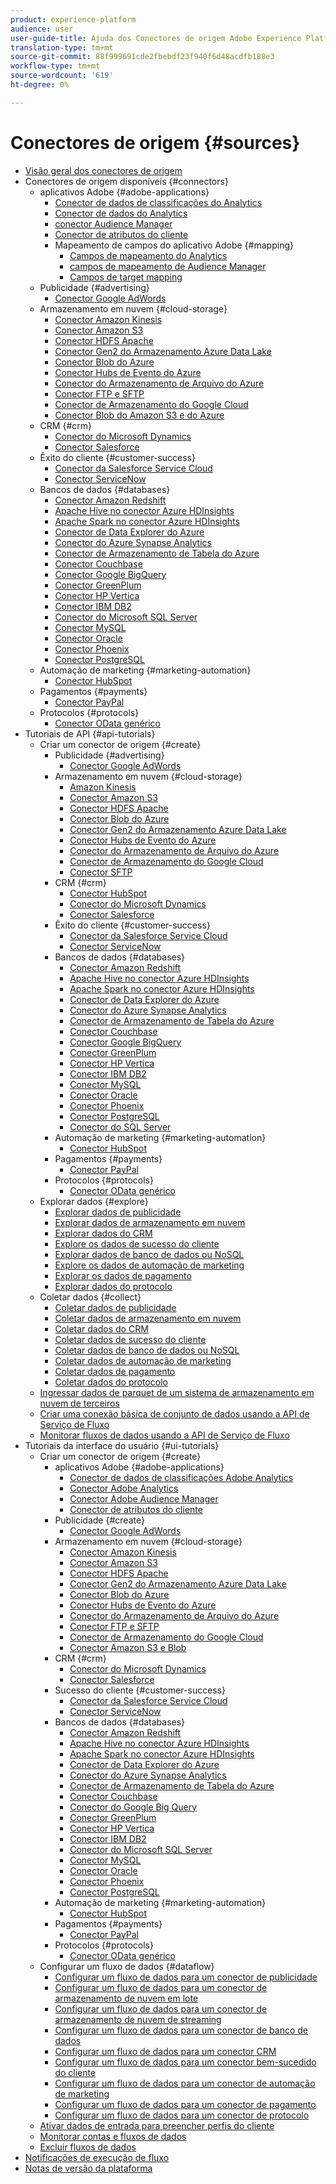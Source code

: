 ```yaml
---
product: experience-platform
audience: user
user-guide-title: Ajuda dos Conectores de origem Adobe Experience Platform
translation-type: tm+mt
source-git-commit: 88f999691cde2fbebdf23f940f6d48acdfb188e3
workflow-type: tm+mt
source-wordcount: '619'
ht-degree: 0%

---
```



# Conectores de origem {#sources}

- [Visão geral dos conectores de origem](home.md)
- Conectores de origem disponíveis {#connectors}
   - aplicativos Adobe {#adobe-applications}
      - [Conector de dados de classificações do Analytics](connectors/adobe-applications/classifications.md)
      - [Conector de dados do Analytics](connectors/adobe-applications/analytics.md)
      - [conector Audience Manager](connectors/adobe-applications/audience-manager.md)
      - [Conector de atributos do cliente](connectors/adobe-applications/customer-attributes.md)
      - Mapeamento de campos do aplicativo Adobe {#mapping}
         - [Campos de mapeamento do Analytics](connectors/adobe-applications/mapping/analytics.md)
         - [campos de mapeamento de Audience Manager](connectors/adobe-applications/mapping/audience-manager.md)
         - [Campos de target mapping](connectors/adobe-applications/mapping/target.md)
   - Publicidade {#advertising}
      - [Conector Google AdWords](connectors/advertising/ads.md)
   - Armazenamento em nuvem {#cloud-storage}
      - [Conector Amazon Kinesis](connectors/cloud-storage/kinesis.md)
      - [Conector Amazon S3](connectors/cloud-storage/s3.md)
      - [Conector HDFS Apache](connectors/cloud-storage/hdfs.md)
      - [Conector Gen2 do Armazenamento Azure Data Lake](connectors/cloud-storage/adls-gen2.md)
      - [Conector Blob do Azure](connectors/cloud-storage/blob.md)
      - [Conector Hubs de Evento do Azure](connectors/cloud-storage/eventhub.md)
      - [Conector do Armazenamento de Arquivo do Azure](connectors/cloud-storage/azure-file-storage.md)
      - [Conector FTP e SFTP](connectors/cloud-storage/ftp-sftp.md)
      - [Conector de Armazenamento do Google Cloud](connectors/cloud-storage/google-cloud-storage.md)
      - [Conector Blob do Amazon S3 e do Azure](connectors/cloud-storage/blob-s3.md)
   - CRM {#crm}
      - [Conector do Microsoft Dynamics](connectors/crm/ms-dynamics.md)
      - [Conector Salesforce](connectors/crm/salesforce.md)
   - Êxito do cliente {#customer-success}
      - [Conector da Salesforce Service Cloud](connectors/customer-success/salesforce-service-cloud.md)
      - [Conector ServiceNow](connectors/customer-success/servicenow.md)
   - Bancos de dados {#databases}
      - [Conector Amazon Redshift](connectors/databases/redshift.md)
      - [Apache Hive no conector Azure HDInsights](connectors/databases/hive.md)
      - [Apache Spark no conector Azure HDInsights](connectors/databases/spark.md)
      - [Conector de Data Explorer do Azure](connectors/databases/data-explorer.md)
      - [Conector do Azure Synapse Analytics](connectors/databases/synapse-analytics.md)
      - [Conector de Armazenamento de Tabela do Azure](connectors/databases/ats.md)
      - [Conector Couchbase](connectors/databases/couchbase.md)
      - [Conector Google BigQuery](connectors/databases/bigquery.md)
      - [Conector GreenPlum](connectors/databases/greenplum.md)
      - [Conector HP Vertica](connectors/databases/hp-vertica.md)
      - [Conector IBM DB2](connectors/databases/ibm-db2.md)
      - [Conector do Microsoft SQL Server](connectors/databases/sql-server.md)
      - [Conector MySQL](connectors/databases/mysql.md)
      - [Conector Oracle](connectors/databases/oracle.md)
      - [Conector Phoenix](connectors/databases/phoenix.md)
      - [Conector PostgreSQL](connectors/databases/postgres.md)
   - Automação de marketing {#marketing-automation}
      - [Conector HubSpot](connectors/marketing-automation/hubspot.md)
   - Pagamentos {#payments}
      - [Conector PayPal](connectors/payments/paypal.md)
   - Protocolos {#protocols}
      - [Conector OData genérico](connectors/protocols/odata.md)
- Tutoriais de API {#api-tutorials}
   - Criar um conector de origem {#create}
      - Publicidade {#advertising}
         - [Conector Google AdWords](tutorials/api/create/advertising/ads.md)
      - Armazenamento em nuvem {#cloud-storage}
         - [Amazon Kinesis](tutorials/api/create/cloud-storage/kinesis.md)
         - [Conector Amazon S3](tutorials/api/create/cloud-storage/s3.md)
         - [Conector HDFS Apache](tutorials/api/create/cloud-storage/hdfs.md)
         - [Conector Blob do Azure](tutorials/api/create/cloud-storage/blob.md)
         - [Conector Gen2 do Armazenamento Azure Data Lake](tutorials/api/create/cloud-storage/adls-gen2.md)
         - [Conector Hubs de Evento do Azure](tutorials/api/create/cloud-storage/eventhub.md)
         - [Conector do Armazenamento de Arquivo do Azure](tutorials/api/create/cloud-storage/azure-file-storage.md)
         - [Conector de Armazenamento do Google Cloud](tutorials/api/create/cloud-storage/google.md)
         - [Conector SFTP](tutorials/api/create/cloud-storage/sftp.md)
      - CRM {#crm}
         - [Conector HubSpot](tutorials/api/create/crm/hubspot.md)
         - [Conector do Microsoft Dynamics](tutorials/api/create/crm/ms-dynamics.md)
         - [Conector Salesforce](tutorials/api/create/crm/salesforce.md)
      - Êxito do cliente {#customer-success}
         - [Conector da Salesforce Service Cloud](tutorials/api/create/customer-success/salesforce-service-cloud.md)
         - [Conector ServiceNow](tutorials/api/create/customer-success/servicenow.md)
      - Bancos de dados {#databases}
         - [Conector Amazon Redshift](tutorials/api/create/databases/redshift.md)
         - [Apache Hive no conector Azure HDInsights](tutorials/api/create/databases/hive.md)
         - [Apache Spark no conector Azure HDInsights](tutorials/api/create/databases/spark.md)
         - [Conector de Data Explorer do Azure](tutorials/api/create/databases/data-explorer.md)
         - [Conector do Azure Synapse Analytics](tutorials/api/create/databases/synapse-analytics.md)
         - [Conector de Armazenamento de Tabela do Azure](tutorials/api/create/databases/ats.md)
         - [Conector Couchbase](tutorials/api/create/databases/couchbase.md)
         - [Conector Google BigQuery](tutorials/api/create/databases/bigquery.md)
         - [Conector GreenPlum](tutorials/api/create/databases/greenplum.md)
         - [Conector HP Vertica](tutorials/api/create/databases/hp-vertica.md)
         - [Conector IBM DB2](tutorials/api/create/databases/ibm-db2.md)
         - [Conector MySQL](tutorials/api/create/databases/mysql.md)
         - [Conector Oracle](tutorials/api/create/databases/oracle.md)
         - [Conector Phoenix](tutorials/api/create/databases/phoenix.md)
         - [Conector PostgreSQL](tutorials/api/create/databases/postgres.md)
         - [Conector do SQL Server](tutorials/api/create/databases/sql-server.md)
      - Automação de marketing {#marketing-automation}
         - [Conector HubSpot](tutorials/api/create/marketing-automation/hubspot.md)
      - Pagamentos {#payments}
         - [Conector PayPal](tutorials/api/create/payments/paypal.md)
      - Protocolos {#protocols}
         - [Conector OData genérico](tutorials/api/create/protocols/odata.md)
   - Explorar dados {#explore}
      - [Explorar dados de publicidade](tutorials/api/explore/advertising.md)
      - [Explorar dados de armazenamento em nuvem](tutorials/api/explore/cloud-storage.md)
      - [Explorar dados do CRM](tutorials/api/explore/crm.md)
      - [Explore os dados de sucesso do cliente](tutorials/api/explore/customer-success.md)
      - [Explorar dados de banco de dados ou NoSQL](tutorials/api/explore/database-nosql.md)
      - [Explore os dados de automação de marketing](tutorials/api/explore/marketing-automation.md)
      - [Explorar os dados de pagamento](tutorials/api/explore/payments.md)
      - [Explorar dados do protocolo](tutorials/api/explore/protocols.md)
   - Coletar dados {#collect}
      - [Coletar dados de publicidade](tutorials/api/collect/advertising.md)
      - [Coletar dados de armazenamento em nuvem](tutorials/api/collect/cloud-storage.md)
      - [Coletar dados do CRM](tutorials/api/collect/crm.md)
      - [Coletar dados de sucesso do cliente](tutorials/api/collect/customer-success.md)
      - [Coletar dados de banco de dados ou NoSQL](tutorials/api/collect/database-nosql.md)
      - [Coletar dados de automação de marketing](tutorials/api/collect/marketing-automation.md)
      - [Coletar dados de pagamento](tutorials/api/collect/payments.md)
      - [Coletar dados do protocolo](tutorials/api/collect/protocols.md)
   - [Ingressar dados de parquet de um sistema de armazenamento em nuvem de terceiros](tutorials/api/cloud-storage-parquet.md)
   - [Criar uma conexão básica de conjunto de dados usando a API de Serviço de Fluxo](tutorials/api/create-dataset-base-connection.md)
   - [Monitorar fluxos de dados usando a API de Serviço de Fluxo](tutorials/api/monitor.md)
- Tutoriais da interface do usuário {#ui-tutorials}
   - Criar um conector de origem {#create}
      - aplicativos Adobe {#adobe-applications}
         - [Conector de dados de classificações Adobe Analytics](tutorials/ui/create/adobe-applications/classifications.md)
         - [Conector Adobe Analytics](tutorials/ui/create/adobe-applications/analytics.md)
         - [Conector Adobe Audience Manager](tutorials/ui/create/adobe-applications/audience-manager.md)
         - [Conector de atributos do cliente](tutorials/ui/create/adobe-applications/customer-attributes.md)
      - Publicidade {#create}
         - [Conector Google AdWords](tutorials/ui/create/advertising/ads.md)
      - Armazenamento em nuvem {#cloud-storage}
         - [Conector Amazon Kinesis](tutorials/ui/create/cloud-storage/kinesis.md)
         - [Conector Amazon S3](tutorials/ui/create/cloud-storage/s3.md)
         - [Conector HDFS Apache](tutorials/ui/create/cloud-storage/hdfs.md)
         - [Conector Gen2 do Armazenamento Azure Data Lake](tutorials/ui/create/cloud-storage/adls-gen2.md)
         - [Conector Blob do Azure](tutorials/ui/create/cloud-storage/blob.md)
         - [Conector Hubs de Evento do Azure](tutorials/ui/create/cloud-storage/eventhub.md)
         - [Conector do Armazenamento de Arquivo do Azure](tutorials/ui/create/cloud-storage/azure-file-storage.md)
         - [Conector FTP e SFTP](tutorials/ui/create/cloud-storage/ftp-sftp.md)
         - [Conector de Armazenamento do Google Cloud](tutorials/ui/create/cloud-storage/google-cloud-storage.md)
         - [Conector Amazon S3 e Blob](tutorials/ui/create/cloud-storage/blob-s3.md)
      - CRM {#crm}
         - [Conector do Microsoft Dynamics](tutorials/ui/create/crm/dynamics.md)
         - [Conector Salesforce](tutorials/ui/create/crm/salesforce.md)
      - Sucesso do cliente {#customer-success}
         - [Conector da Salesforce Service Cloud](tutorials/ui/create/customer-success/salesforce-service-cloud.md)
         - [Conector ServiceNow](tutorials/ui/create/customer-success/servicenow.md)
      - Bancos de dados {#databases}
         - [Conector Amazon Redshift](tutorials/ui/create/databases/redshift.md)
         - [Apache Hive no conector Azure HDInsights](tutorials/ui/create/databases/hive.md)
         - [Apache Spark no conector Azure HDInsights](tutorials/ui/create/databases/spark.md)
         - [Conector de Data Explorer do Azure](tutorials/ui/create/databases/data-explorer.md)
         - [Conector do Azure Synapse Analytics](tutorials/ui/create/databases/synapse-analytics.md)
         - [Conector de Armazenamento de Tabela do Azure](tutorials/ui/create/databases/ats.md)
         - [Conector Couchbase](tutorials/ui/create/databases/couchbase.md)
         - [Conector do Google Big Query](tutorials/ui/create/databases/bigquery.md)
         - [Conector GreenPlum](tutorials/ui/create/databases/greenplum.md)
         - [Conector HP Vertica](tutorials/ui/create/databases/hp-vertica.md)
         - [Conector IBM DB2](tutorials/ui/create/databases/ibm-db2.md)
         - [Conector do Microsoft SQL Server](tutorials/ui/create/databases/sql-server.md)
         - [Conector MySQL](tutorials/ui/create/databases/mysql.md)
         - [Conector Oracle](tutorials/ui/create/databases/oracle.md)
         - [Conector Phoenix](tutorials/ui/create/databases/phoenix.md)
         - [Conector PostgreSQL](tutorials/ui/create/databases/postgres.md)
      - Automação de marketing {#marketing-automation}
         - [Conector HubSpot](tutorials/ui/create/marketing-automation/hubspot.md)
      - Pagamentos {#payments}
         - [Conector PayPal](tutorials/ui/create/payments/paypal.md)
      - Protocolos {#protocols}
         - [Conector OData genérico](tutorials/ui/create/protocols/odata.md)
   - Configurar um fluxo de dados {#dataflow}
      - [Configurar um fluxo de dados para um conector de publicidade](tutorials/ui/dataflow/advertising.md)
      - [Configurar um fluxo de dados para um conector de armazenamento de nuvem em lote](tutorials/ui/dataflow/batch/cloud-storage.md)
      - [Configurar um fluxo de dados para um conector de armazenamento de nuvem de streaming](tutorials/ui/dataflow/streaming/cloud-storage.md)
      - [Configurar um fluxo de dados para um conector de banco de dados](tutorials/ui/dataflow/databases.md)
      - [Configurar um fluxo de dados para um conector CRM](tutorials/ui/dataflow/crm.md)
      - [Configurar um fluxo de dados para um conector bem-sucedido do cliente](tutorials/ui/dataflow/customer-success.md)
      - [Configurar um fluxo de dados para um conector de automação de marketing](tutorials/ui/dataflow/marketing-automation.md)
      - [Configurar um fluxo de dados para um conector de pagamento](tutorials/ui/dataflow/payments.md)
      - [Configurar um fluxo de dados para um conector de protocolo](tutorials/ui/dataflow/protocols.md)
   - [Ativar dados de entrada para preencher perfis do cliente](tutorials/ui/profile.md)
   - [Monitorar contas e fluxos de dados](tutorials/ui/monitor.md)
   - [Excluir fluxos de dados](tutorials/ui/delete.md)
- [Notificações de execução de fluxo](notifications.md)
- [Notas de versão da plataforma](https://www.adobe.com/go/platform-release-notes-en)
